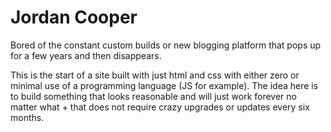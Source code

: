 # Jordan Cooper
Bored of the constant custom builds or new blogging platform that pops up for a few years and then disappears. 

This is the start of a site built with just html and css with either zero or minimal use of a programming language (JS for example). The idea here is to build something that looks reasonable and will just work forever no matter what + that does not require crazy upgrades or updates every six months.
